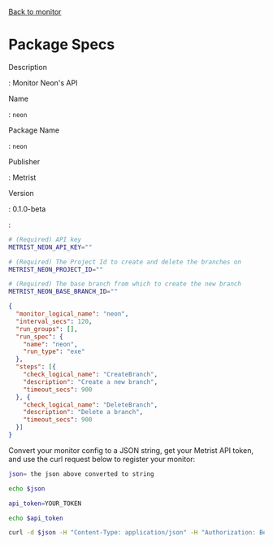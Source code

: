 [Back to monitor](neon.md)

# Package Specs

Description

: Monitor Neon's API

Name

: `neon`

Package Name

: `neon`

Publisher

: Metrist

Version

: 0.1.0-beta

: &nbsp;


<!--@include: /parts/_3.md-->


```sh
# (Required) API key
METRIST_NEON_API_KEY=""

# (Required) The Project Id to create and delete the branches on
METRIST_NEON_PROJECT_ID=""

# (Required) The base branch from which to create the new branch
METRIST_NEON_BASE_BRANCH_ID=""
```

<!--@include: /parts/tips_env-vars.md -->


<!--@include: /parts/_4.md-->


```json
{
  "monitor_logical_name": "neon",
  "interval_secs": 120,
  "run_groups": [],
  "run_spec": {
    "name": "neon",
    "run_type": "exe"
  },
  "steps": [{
    "check_logical_name": "CreateBranch",
    "description": "Create a new branch",
    "timeout_secs": 900
  }, {
    "check_logical_name": "DeleteBranch",
    "description": "Delete a branch",
    "timeout_secs": 900
  }]
}
```




Convert your monitor config to a JSON string, get your Metrist API token, and use the curl request below to register your monitor:

```sh
json= the json above converted to string

echo $json

api_token=YOUR_TOKEN

echo $api_token

curl -d $json -H "Content-Type: application/json" -H "Authorization: Bearer $api_token" 'https://app.metrist.io/api/v0/monitor-config'

```

<!--@include: /parts/tips_api.md-->


<!--@include: /parts/_5.md-->


<!--@include: /parts/result.md-->